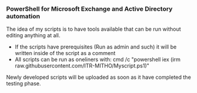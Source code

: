 ### PowerShell for Microsoft Exchange and Active Directory automation  
The idea of my scripts is to have tools available that can be run without editing anything at all.

- If the scripts have prerequisites (Run as admin and such) it will be written inside of the script as a comment
- All scripts can be run as oneliners with: cmd /c "powershell iex (irm raw.githubusercontent.com/ITR-MITHO/Myscript.ps1)"

Newly developed scripts will be uploaded as soon as it have completed the testing phase. 
